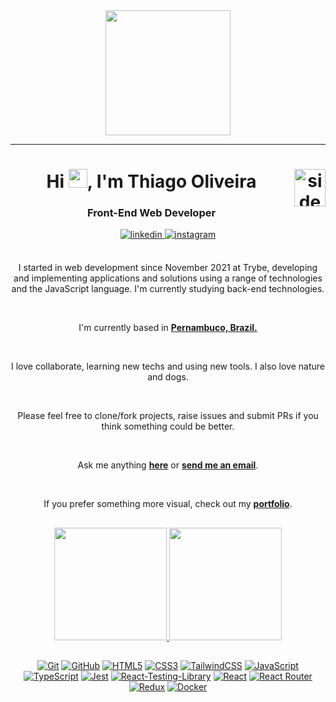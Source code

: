 <div align="center">
<a href="https://github.com/thiagolvr"><img src="https://github.com/thiagolvr/thiagolvr/raw/master/imgs/cover-thiago.png" height="200"/></a>

<hr>
<h1 align="center">
Hi <img src="https://github.com/thiagolvr/thiagolvr/raw/master/imgs/gifs/hi.gif" width="30px">, I'm Thiago Oliveira
<a href="https://github.com/thiagolvr"><img align="right" width=50px height=60px alt="side_sticker" src="https://github.com/thiagolvr/thiagolvr/raw/master/imgs/gifs/connections.gif" /></a>
</h1>

<h3 align="center">Front-End Web Developer</h3>

<a href="https://linkedin.com/in/thiagolvr" target="_blank">
<img src=https://img.shields.io/badge/linkedin-%2300acee.svg?color=405DE6&style=for-the-badge&logo=linkedin&logoColor=white alt=linkedin style="margin-bottom: 5px;" />
</a>
<a href="https://instagram.com/_thiagolvr" target="_blank">
<img src=https://img.shields.io/badge/instagram-%ff5851db.svg?color=C13584&style=for-the-badge&logo=instagram&logoColor=white alt=instagram style="margin-bottom: 5px;" />
</a>

<br />
<br />

I started in web development since November 2021 at Trybe, developing and implementing applications and solutions using a range of technologies and the JavaScript language. I'm currently studying back-end technologies.

<br />

I'm currently based in **[Pernambuco, Brazil.](https://www.google.com/maps/place/Pernambuco/@-6.6437599,-36.8682613,6z/data=!3m1!4b1!4m5!3m4!1s0x7007c9d931c86c5:0x1de0196a93401726!8m2!3d-8.8137173!4d-36.954107)**

<br />

I love collaborate, learning new techs and using new tools. I also love nature and dogs.

<br />

Please feel free to clone/fork projects, raise issues and submit PRs if you think something could be better.<br />

<br />

Ask me anything **[here](https://github.com/thiagolvr/thiagolvr/issues/new)** or <a href="mailto:thiago_marcos_@hotmail.com"><b>send me an email</b></a>.
 
<br />

If you prefer something more visual, check out my **[portfolio](https://portfolio-thiagolvr.vercel.app)**.

##

<a href="https://github.com/thiagolvr">
<div>
<img height="180em" src="https://github-readme-stats.vercel.app/api?username=thiagolvr&show_icons=true&includes_all_commits=true&hide=stars,contribs&hide_border=true&count_private=true&line_height=20&title_color=7A7ADB&icon_color=2234AE&text_color=D3D3D3&bg_color=0,000000,130F40"/>
<img height="180em" src="https://github-readme-stats.vercel.app/api/top-langs/?username=thiagolvr&langs_count=7&hide_border=true&layout=compact&line_height=20&title_color=7A7ADB&icon_color=2234AE&text_color=D3D3D3&bg_color=0,000000,130F40"/>
</div>
</a>
 
## 

<a href="https://github.com/thiagolvr">![Git](https://img.shields.io/badge/git-%23F05033.svg?style=for-the-badge&logo=git&logoColor=white)<a/>
<a href="https://github.com/thiagolvr">![GitHub](https://img.shields.io/badge/github-%23121011.svg?style=for-the-badge&logo=github&logoColor=white)<a/>
<a href="https://github.com/thiagolvr">![HTML5](https://img.shields.io/badge/html5-%23E34F26.svg?style=for-the-badge&logo=html5&logoColor=white)<a/>
<a href="https://github.com/thiagolvr">![CSS3](https://img.shields.io/badge/css3-%231572B6.svg?style=for-the-badge&logo=css3&logoColor=white)<a/>
<a href="https://github.com/thiagolvr">![TailwindCSS](https://img.shields.io/badge/Tailwind_CSS-38B2AC?style=for-the-badge&logo=tailwind-css&logoColor=white)<a/>
<a href="https://github.com/thiagolvr">![JavaScript](https://img.shields.io/badge/javascript-%23323330.svg?style=for-the-badge&logo=javascript&logoColor=%23F7DF1E)<a/>
 <a href="https://github.com/thiagolvr">![TypeScript](https://img.shields.io/badge/TypeScript-007ACC?style=for-the-badge&logo=typescript&logoColor=white)<a/>
<a href="https://github.com/thiagolvr">![Jest](https://img.shields.io/badge/-jest-%23C21325?style=for-the-badge&logo=jest&logoColor=white)<a/>
<a href="https://github.com/thiagolvr">![React-Testing-Library](https://img.shields.io/badge/testing%20library-323330?style=for-the-badge&logo=testing-library&logoColor=red)<a/>
<a href="https://github.com/thiagolvr">![React](https://img.shields.io/badge/react-%2320232a.svg?style=for-the-badge&logo=react&logoColor=%2361DAFB)<a/>
<a href="https://github.com/thiagolvr">![React Router](https://img.shields.io/badge/React_Router-CA4245?style=for-the-badge&logo=react-router&logoColor=white)<a/>
<a href="https://github.com/thiagolvr">![Redux](https://img.shields.io/badge/redux-%23593d88.svg?style=for-the-badge&logo=redux&logoColor=white)<a/>
<a href="https://github.com/thiagolvr">![Docker](https://img.shields.io/badge/docker-%230db7ed.svg?style=for-the-badge&logo=docker&logoColor=white)<a/>

</div>
